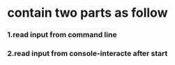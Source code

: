 # contain two parts as follow
### 1.read input from command line
### 2.read input from console-interacte after start